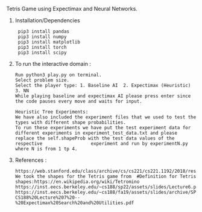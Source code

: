 
Tetris Game using Expectimax and Neural Networks.


1. Installation/Dependencies

        pip3 install pandas  
        pip3 install numpy  
        pip3 install matplotlib  
        pip3 install torch  
        pip3 install scipy  

2.  To run the interactive domain :

        Run python3 play.py on terminal.
        Select problem size.
        Select the player type: 1. Baseline AI  2. Expectimax (Heuristic)  3. NN  
        While playing baseline and expectimax AI please press enter since the code pauses every move and waits for input.

        Heuristic Tree Experiments:  
        We have also included the experiment files that we used to test the types with different shape probabilities.  
        To run these experiments we have put the test experiment data for different experiments in experiment_test_data.txt and please replace the self.shapeProb with the test data values of the respective                  experiment and run by experimentN.py where N is from 1 tp 4.


3.  References :

        https://web.stanford.edu/class/archive/cs/cs221/cs221.1192/2018/restricted/posters/thawsitt/poster.pdf  
        We took the shapes for the Tetris game from  #Definition for Tetris shapes:https://en.wikipedia.org/wiki/Tetromino  
        https://inst.eecs.berkeley.edu/~cs188/sp22/assets/slides/Lecture6.pdf#page=13  
        https://inst.eecs.berkeley.edu/~cs188/fa19/assets/slides/archive/SP18-CS188%20Lecture%207%20--%20Expectimax%20Search%20and%20Utilities.pdf  

